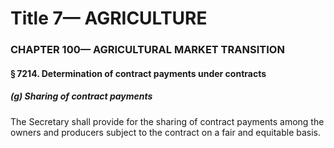 
# Title 7— AGRICULTURE
### CHAPTER 100— AGRICULTURAL MARKET TRANSITION
#### § 7214. Determination of contract payments under contracts
##### (g) Sharing of contract payments

The Secretary shall provide for the sharing of contract payments among the owners and producers subject to the contract on a fair and equitable basis.
